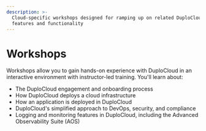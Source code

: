 ```yaml
---
description: >-
  Cloud-specific workshops designed for ramping up on related DuploCloud
  features and functionality
---
```


# Workshops

Workshops allow you to gain hands-on experience with DuploCloud in an interactive environment with instructor-led training. You'll learn about:

* The DuploCloud engagement and onboarding process
* How DuploCloud deploys a cloud infrastructure
* How an application is deployed in DuploCloud
* DuploCloud's simplified approach to DevOps, security, and compliance
* Logging and monitoring features in DuploCloud, including the Advanced Observability Suite (AOS)

